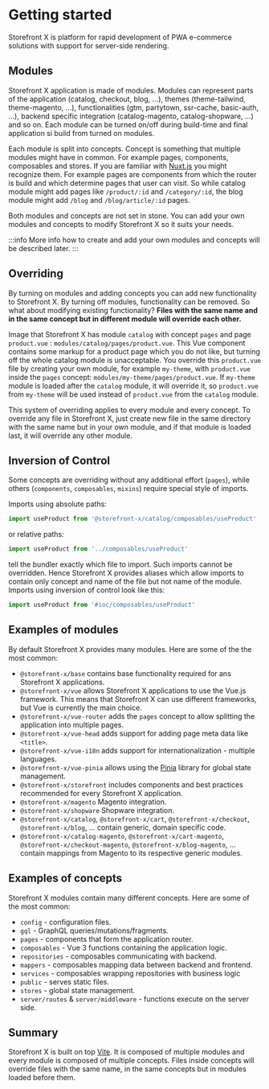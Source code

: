 # Getting started

Storefront X is platform for rapid development of PWA e-commerce solutions with support for server-side rendering.

## Modules

Storefront X application is made of modules. Modules can represent parts of the application (catalog, checkout, blog, ...), themes (theme-tailwind, theme-magento, ...), functionalities (gtm, partytown, ssr-cache, basic-auth, ...), backend specific integration (catalog-magento, catalog-shopware, ...) and so on. Each module can be turned on/off during build-time and final application si build from turned on modules.

Each module is split into concepts. Concept is something that multiple modules might have in common. For example pages, components, composables and stores. If you are familiar with [Nuxt.js](https://nuxtjs.org/) you might recognize them. For example pages are components from which the router is build and which determine pages that user can visit. So while catalog module might add pages like `/product/:id` and `/category/:id`, the blog module might add `/blog` and `/blog/article/:id` pages.

Both modules and concepts are not set in stone. You can add your own modules and concepts to modify Storefront X so it suits your needs.

:::info
More info how to create and add your own modules and concepts will be described later.
:::

## Overriding

By turning on modules and adding concepts you can add new functionality to Storefront X. By turning off modules, functionality can be removed. So what about modifying existing functionality? **Files with the same name and in the same concept but in different module will override each other.**

Image that Storefront X has module `catalog` with concept `pages` and page `product.vue` : `modules/catalog/pages/product.vue`. This Vue component contains some markup for a product page which you do not like, but turning off the whole catalog module is unacceptable. You override this `product.vue` file by creating your own module, for example `my-theme`, with `product.vue` inside the `pages` concept: `modules/my-theme/pages/product.vue`. If `my-theme` module is loaded after the `catalog` module, it will override it, so `product.vue` from `my-theme` will be used instead of `product.vue` from the `catalog` module.

This system of overriding applies to every module and every concept. To override any file in Storefront X, just create new file in the same directory with the same name but in your own module, and if that module is loaded last, it will override any other module.

## Inversion of Control

Some concepts are overriding without any additional effort (`pages`), while others (`components`, `composables`, `mixins`) require special style of imports.

Imports using absolute paths:

```js
import useProduct from '@storefront-x/catalog/composables/useProduct'
```

or relative paths:

```js
import useProduct from '../composables/useProduct'
```

tell the bundler exactly which file to import. Such imports cannot be overridden. Hence Storefront X provides aliases which allow imports to contain only concept and name of the file but not name of the module. Imports using inversion of control look like this:

```js
import useProduct from '#ioc/composables/useProduct'
```

## Examples of modules

By default Storefront X provides many modules. Here are some of the the most common:

- `@storefront-x/base` contains base functionality required for ans Storefront X applications.
- `@storefront-x/vue` allows Storefront X applications to use the Vue.js framework. This means that Storefront X can use different frameworks, but Vue is currently the main choice.
- `@storefront-x/vue-router` adds the `pages` concept to allow splitting the application into multiple pages.
- `@storefront-x/vue-head` adds support for adding page meta data like `<title>`.
- `@storefront-x/vue-i18n` adds support for internationalization - multiple languages.
- `@storefront-x/vue-pinia` allows using the [Pinia](https://pinia.vuejs.org/) library for global state management.
- `@storefront-x/storefront` includes components and best practices recommended for every Storefront X application.
- `@storefront-x/magento` Magento integration.
- `@storefront-x/shopware` Shopware integration.
- `@storefront-x/catalog`, `@storefront-x/cart`, `@storefront-x/checkout`, `@storefront-x/blog`, ... contain generic, domain specific code.
- `@storefront-x/catalog-magento`, `@storefront-x/cart-magento`, `@storefront-x/checkout-magento`, `@storefront-x/blog-magento`, ... contain mappings from Magento to its respective generic modules.

## Examples of concepts

Storefront X modules contain many different concepts. Here are some of the most common:

- `config` - configuration files.
- `gql` - GraphQL queries/mutations/fragments.
- `pages` - components that form the application router.
- `composables` - Vue 3 functions containing the application logic.
- `repositories` - composables communicating with backend.
- `mappers` - composables mapping data between backend and frontend.
- `services` - composables wrapping repositories with business logic
- `public` - serves static files.
- `stores` - global state management.
- `server/routes` & `server/middleware` - functions execute on the server side.

## Summary

Storefront X is built on top [Vite](https://vitejs.dev/). It is composed of multiple modules and every module is composed of multiple concepts. Files inside concepts will override files with the same name, in the same concepts but in modules loaded before them.
